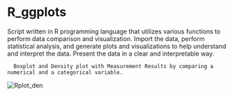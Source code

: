 # R_ggplots
Script written in R programming language that utilizes various functions to perform data comparison and visualization. Import the data, 
perform statistical analysis, and generate plots and visualizations to help understand and interpret the data. 
Present the data in a clear and interpretable way.

      Boxplot and Density plot with Measurement Results by comparing a numerical and a categorical variable.

![Rplot_den](https://user-images.githubusercontent.com/106354411/214333211-0337e1e1-f7a0-4cee-9e12-60d7f989e9e8.png)


